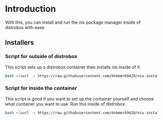 # Introduction

With this, you can install and run the nix package manager inside of distrobox with ease

## Installers

### Script for outside of distrobox

This script sets up a distrobox container then installs nix inside of it.

```bash
bash <(curl -s https://raw.githubusercontent.com/dnkmmr69420/nix-installer-scripts/main/nix-distrobox/nix-distrobox-setup.sh)
```

### Script for inside the container

This script is good if you want to set up the container yourself and choose what container you want to use. Run this inside of distrobox.

```bash
bash <(curl -s https://raw.githubusercontent.com/dnkmmr69420/nix-installer-scripts/main/nix-distrobox/nix-preexisting-container.sh)
```
